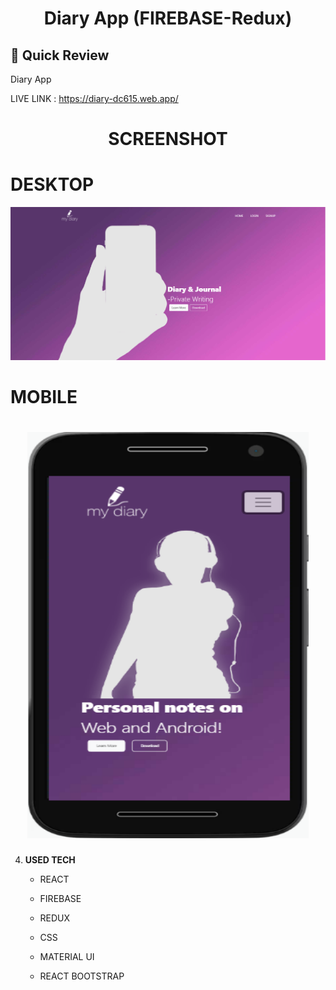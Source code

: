 <p align="center">
</p>
<h1 align="center">
  Diary App (FIREBASE-Redux)
</h1>

## 🚀 Quick Review

Diary App
 
<!--  DEMO : https://www.youtube.com/watch?v=iKydTwHxGDI -->
 
LIVE LINK : https://diary-dc615.web.app/

<p align="center">
</p>
<h1 align="center">
  SCREENSHOT
</h1>

<h1>DESKTOP</h1>

 <img src="https://github.com/MuhammadAqibRafiq/my-diary-Redux/blob/main/STATIC/Desktop.png" width="1000" />
 </h1>

 
<h1>MOBILE</h1>
 <h1 align="center">
    <img src="https://github.com/MuhammadAqibRafiq/my-diary-Redux/blob/main/STATIC/Mobile.png" width="450"  height="650" />
      </h1>


4.  **USED TECH**

    - REACT 
    
    - FIREBASE
    
    - REDUX

    - CSS
     
    - MATERIAL UI
    
    - REACT BOOTSTRAP
